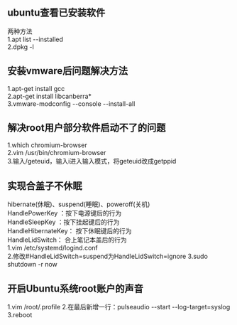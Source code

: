 ##  ubuntu查看已安装软件
两种方法  
1.apt list --installed  
2.dpkg -l  

##  安装vmware后问题解决方法
1.apt-get install gcc    
2.apt-get install libcanberra*  
3.vmware-modconfig --console --install-all  

##  解决root用户部分软件启动不了的问题
1.which chromium-browser  
2.vim /usr/bin/chromium-browser  
3.输入/geteuid，输入i进入输入模式，将geteuid改成getppid  

##  实现合盖子不休眠
hibernate(休眠)、suspend(睡眠)、poweroff(关机)  
HandlePowerKey ：按下电源键后的行为  
HandleSleepKey ：按下挂起键后的行为  
HandleHibernateKey： 按下休眠键后的行为  
HandleLidSwitch： 合上笔记本盖后的行为  
1.vim /etc/systemd/logind.conf  
2.修改#HandleLidSwitch=suspend为HandleLidSwitch=ignore
3.sudo shutdown -r now  

##  开启Ubuntu系统root账户的声音
1.vim /root/.profile
2.在最后新增一行：pulseaudio --start --log-target=syslog
3.reboot
